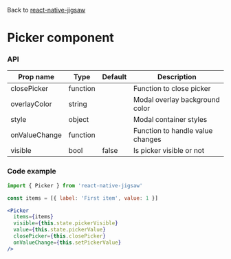 Back to [react-native-jigsaw](../../README.md)

Picker component
================
### API
Prop name         | Type      | Default | Description
----------------- | --------- | ------- | ------------------
closePicker       | function  |         | Function to close picker
overlayColor      | string    |         | Modal overlay background color
style             | object    |         | Modal container styles
onValueChange     | function  |         | Function to handle value changes
visible           | bool      | false   | Is picker visible or not

### Code example

```jsx
import { Picker } from 'react-native-jigsaw'

const items = [{ label: 'First item', value: 1 }]

<Picker
  items={items}
  visible={this.state.pickerVisible}
  value={this.state.pickerValue}
  closePicker={this.closePicker}
  onValueChange={this.setPickerValue}
/>
```
